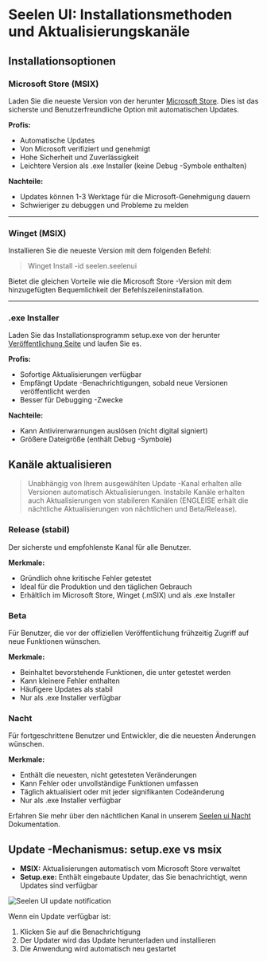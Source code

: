 # Seelen UI: Installationsmethoden und Aktualisierungskanäle

## Installationsoptionen

### Microsoft Store (MSIX)

Laden Sie die neueste Version von der herunter
[Microsoft Store](https://www.microsoft.com/store). Dies ist das sicherste und
Benutzerfreundliche Option mit automatischen Updates.

**Profis:**

- Automatische Updates
- Von Microsoft verifiziert und genehmigt
- Hohe Sicherheit und Zuverlässigkeit
- Leichtere Version als .exe Installer (keine Debug -Symbole enthalten)

**Nachteile:**

- Updates können 1-3 Werktage für die Microsoft-Genehmigung dauern
- Schwieriger zu debuggen und Probleme zu melden

---

### Winget (MSIX)

Installieren Sie die neueste Version mit dem folgenden Befehl:

> Winget Install -id seelen.seelenui

Bietet die gleichen Vorteile wie die Microsoft Store -Version mit dem
hinzugefügten Bequemlichkeit der Befehlszeileninstallation.

---

### .exe Installer

Laden Sie das Installationsprogramm setup.exe von der herunter
[Veröffentlichung Seite](https://github.com/eythaann/Seelen-UI/releases) und
laufen Sie es.

**Profis:**

- Sofortige Aktualisierungen verfügbar
- Empfängt Update -Benachrichtigungen, sobald neue Versionen veröffentlicht
  werden
- Besser für Debugging -Zwecke

**Nachteile:**

- Kann Antivirenwarnungen auslösen (nicht digital signiert)
- Größere Dateigröße (enthält Debug -Symbole)

## Kanäle aktualisieren

> Unabhängig von Ihrem ausgewählten Update -Kanal erhalten alle Versionen
> automatisch Aktualisierungen. Instabile Kanäle erhalten auch Aktualisierungen
> von stabileren Kanälen (ENGLEISE erhält die nächtliche Aktualisierungen von
> nächtlichen und Beta/Release).

### Release (stabil)

Der sicherste und empfohlenste Kanal für alle Benutzer.

**Merkmale:**

- Gründlich ohne kritische Fehler getestet
- Ideal für die Produktion und den täglichen Gebrauch
- Erhältlich im Microsoft Store, Winget (.mSIX) und als .exe Installer

### Beta

Für Benutzer, die vor der offiziellen Veröffentlichung frühzeitig Zugriff auf
neue Funktionen wünschen.

**Merkmale:**

- Beinhaltet bevorstehende Funktionen, die unter getestet werden
- Kann kleinere Fehler enthalten
- Häufigere Updates als stabil
- Nur als .exe Installer verfügbar

### Nacht

Für fortgeschrittene Benutzer und Entwickler, die die neuesten Änderungen
wünschen.

**Merkmale:**

- Enthält die neuesten, nicht getesteten Veränderungen
- Kann Fehler oder unvollständige Funktionen umfassen
- Täglich aktualisiert oder mit jeder signifikanten Codeänderung
- Nur als .exe Installer verfügbar

Erfahren Sie mehr über den nächtlichen Kanal in unserem
[Seelen ui Nacht](https://seelen.io/blog/nightly) Dokumentation.

## Update -Mechanismus: setup.exe vs msix

- **MSIX:** Aktualisierungen automatisch vom Microsoft Store verwaltet
- **Setup.exe:** Enthält eingebaute Updater, das Sie benachrichtigt, wenn
  Updates sind verfügbar

![Seelen UI update notification](https://github.com/Seelen-Inc/slu-blog/blob/master/blog/seelen-ui-distribution-channels/image.png?raw=true)

Wenn ein Update verfügbar ist:

1. Klicken Sie auf die Benachrichtigung
2. Der Updater wird das Update herunterladen und installieren
3. Die Anwendung wird automatisch neu gestartet
